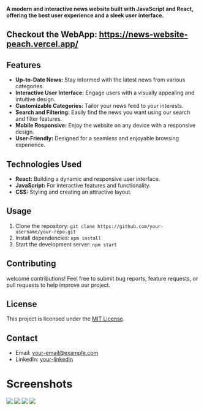 

**A modern and interactive news website built with JavaScript and React, offering the best user experience and a sleek user interface.**
<br>

Checkout the WebApp: https://news-website-peach.vercel.app/
---

## Features

- **Up-to-Date News:** Stay informed with the latest news from various categories.
- **Interactive User Interface:** Engage users with a visually appealing and intuitive design.
- **Customizable Categories:** Tailor your news feed to your interests.
- **Search and Filtering:** Easily find the news you want using our search and filter features.
- **Mobile Responsive:** Enjoy the website on any device with a responsive design.
- **User-Friendly:** Designed for a seamless and enjoyable browsing experience.

## Technologies Used

- **React:** Building a dynamic and responsive user interface.
- **JavaScript:** For interactive features and functionality.
- **CSS:** Styling and creating an attractive layout.

## Usage

1. Clone the repository: `git clone https://github.com/your-username/your-repo.git`
2. Install dependencies: `npm install`
3. Start the development server: `npm start`

## Contributing

 welcome contributions! Feel free to submit bug reports, feature requests, or pull requests to help improve our project.

## License

This project is licensed under the [MIT License](link-to-license-file).

## Contact

- Email: [your-email@example.com](siddharthgauts@gmail.com)
- LinkedIn: [your-linkedin](https://www.linkedin.com/in/siddharthgauts/)

# Screenshots
<img src="https://github.com/siddharthgauts/News-website/assets/95357196/fe503332-fa01-41b8-9af5-bd5be3cb7609">
<img src="https://github.com/siddharthgauts/News-website/assets/95357196/bb025ef6-1a98-46b3-bf84-622f1b86a590">
<img src="https://github.com/siddharthgauts/News-website/assets/95357196/00d11edc-a2d2-49fd-8002-a002f007b90d">
<img src="https://github.com/siddharthgauts/News-website/assets/95357196/8f2a480c-8766-4478-9b12-1cd4fbba29d6">


